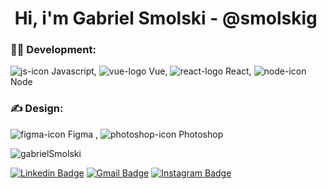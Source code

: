 <h1 align="center">Hi, i'm Gabriel Smolski - @smolskig <img href="https://user-images.githubusercontent.com/50807768/87238438-e759dd80-c3d8-11ea-82e1-075f09d5cba2.png"/> </h1>
                  
### 👨‍💻 Development:

![js-icon](https://user-images.githubusercontent.com/50807768/87238504-7a931300-c3d9-11ea-883f-b9dd223e1e5f.png)  Javascript,  ![vue-logo](https://user-images.githubusercontent.com/50807768/87238469-22f4a780-c3d9-11ea-90d4-a8239a4198c9.png)  Vue, ![react-logo](https://user-images.githubusercontent.com/50807768/88297175-fa708580-ccd5-11ea-92c3-4f35e64f1b85.png)  React, ![node-icon](https://user-images.githubusercontent.com/50807768/88297165-f93f5880-ccd5-11ea-8a2d-f352de3fd9f7.png)  Node

### ✍️ Design:

![figma-icon](https://user-images.githubusercontent.com/50807768/88301054-8edce700-ccda-11ea-8bae-311e951651fe.png) Figma , ![photoshop-icon](https://user-images.githubusercontent.com/50807768/88301077-943a3180-ccda-11ea-96e6-df42208aaa01.png) Photoshop
 
<p> <img src="https://github-readme-stats.vercel.app/api?username=smolskig&show_icons=true" alt="gabrielSmolski" /> </p>

[![Linkedin Badge](https://img.shields.io/badge/-LinkedIn-blue?style=flat&logo=Linkedin&logoColor=white&link=https://www.linkedin.com/in/smolskig/)](https://www.linkedin.com/in/smolskig/)
[![Gmail Badge](https://img.shields.io/badge/-Gmail-c14438?style=flat&logo=Gmail&logoColor=white&link=mailto:contatosmolski@gmail.com)](mailto:contatosmolski@gmail.com)
[![Instagram Badge](https://img.shields.io/badge/-Instagram-C13584?style=flat&labelColor=C13584&logo=instagram&logoColor=white&link=https://www.instagram.com/smolskig/)](https://www.instagram.com/smolskig/)






